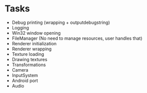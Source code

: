 # Tasks

* Debug printing (wrapping + outputdebugstring)
* Logging
* Win32 window opening
* FileManager (No need to manage resources, user handles that)
* Renderer initialization
* Renderer wrapping
* Texture loading
* Drawing textures
* Transformations
* Camera
* InputSystem
* Android port
* Audio